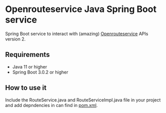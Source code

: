 # Openrouteservice Java Spring Boot service
Spring Boot service to interact with (amazing) [Openrouteservice](https://openrouteservice.org/) APIs version 2.

## Requirements
- Java 11 or higher
- Spring Boot 3.0.2 or higher

## How to use it
Include the RouteService.java and RouteServiceImpl.java file in your project and add depndencies in can find in [pom.xml](./pom.xml).
